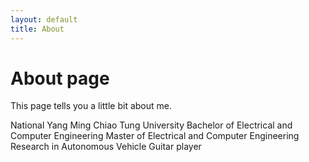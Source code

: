 ```yaml
---
layout: default
title: About
---
```

# About page

This page tells you a little bit about me.

National Yang Ming Chiao Tung University 
Bachelor of Electrical and Computer Engineering
Master of Electrical and Computer Engineering
Research in Autonomous Vehicle
Guitar player